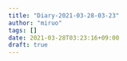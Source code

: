 ```yaml
---
title: "Diary-2021-03-28-03-23"
author: "miruo"
tags: []
date: 2021-03-28T03:23:16+09:00
draft: true
---
```


